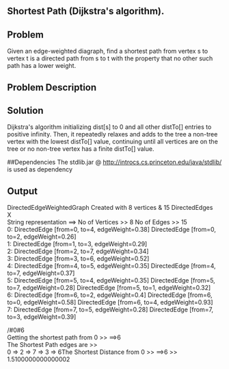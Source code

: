 ## Shortest Path (Dijkstra's algorithm).

## Problem

  Given an edge-weighted diagraph, find a shortest path from vertex s to vertex t is a directed path from s to t with the property that no other such path has a lower weight.


## Problem Description

## Solution

  Dijkstra's algorithm initializing dist[s] to 0 and all other distTo[] entries to positive infinity. Then, it repeatedly relaxes and adds to the tree a non-tree vertex with the lowest distTo[] value, continuing until all vertices are on the tree or no non-tree vertex has a finite distTo[] value.


##Dependencies
 The stdlib.jar @ http://introcs.cs.princeton.edu/java/stdlib/ is used as dependency     

## Output

DirectedEdgeWeightedGraph Created with  8  vertices &  15 DirectedEdges          
X      
String representation ==> No of Vertices >> 8 No of Edges >> 15            
0: DirectedEdge [from=0, to=4, edgeWeight=0.38]  DirectedEdge [from=0, to=2, edgeWeight=0.26]        
1: DirectedEdge [from=1, to=3, edgeWeight=0.29]       
2: DirectedEdge [from=2, to=7, edgeWeight=0.34]         
3: DirectedEdge [from=3, to=6, edgeWeight=0.52]        
4: DirectedEdge [from=4, to=5, edgeWeight=0.35]  DirectedEdge [from=4, to=7, edgeWeight=0.37]       
5: DirectedEdge [from=5, to=4, edgeWeight=0.35]  DirectedEdge [from=5, to=7, edgeWeight=0.28]  DirectedEdge [from=5, to=1, edgeWeight=0.32]         
6: DirectedEdge [from=6, to=2, edgeWeight=0.4]  DirectedEdge [from=6, to=0, edgeWeight=0.58]  DirectedEdge [from=6, to=4, edgeWeight=0.93]       
7: DirectedEdge [from=7, to=5, edgeWeight=0.28]  DirectedEdge [from=7, to=3, edgeWeight=0.39]      

/#0#6    
Getting the shortest path from 0 >> ==>6        
The Shortest Path edges are >>    
0 => 2 => 7 => 3 => 6The Shortest Distance from 0 >> ==>6 >> 1.5100000000000002     

